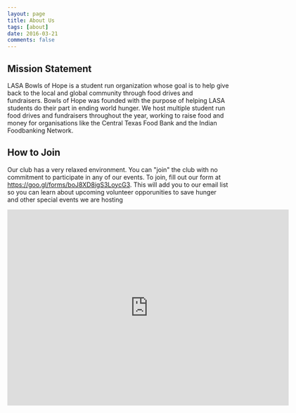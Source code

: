 ```yaml
---
layout: page
title: About Us
tags: [about]
date: 2016-03-21
comments: false
---
```

   

## Mission Statement
LASA Bowls of Hope is a student run organization whose goal is to help give back to the local and global community through food drives and fundraisers. Bowls of Hope was founded with the purpose of helping LASA students do their part in ending world hunger. We host multiple student run food drives and fundraisers throughout the year, working to raise food and money for organisations like the Central Texas Food Bank and the Indian Foodbanking Network. 

## How to Join
Our club has a very relaxed environment. You can "join" the club with no commitment to participate in any of our events. To join, fill out our form at https://goo.gl/forms/boJ8XD8igS3LoycG3. This will add you to our email list so you can learn about upcoming volunteer opporunities to save hunger and other special events we are hosting

<iframe src="https://docs.google.com/forms/d/e/1FAIpQLSfxKBagXHofHV1keZEA9Oojlkyoe7XQbCesC9E8oH8PbBLA0w/viewform?embedded=true" width="640" height="445" frameborder="0" marginheight="0" marginwidth="0">Loading…</iframe>
